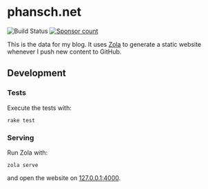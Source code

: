 # phansch.net

![Build Status](https://github.com/phansch/phansch.github.com/workflows/Ruby/badge.svg)
[![Sponsor
count](https://img.shields.io/badge/sponsors-4-brightgreen)](https://phansch.net/thanks)

This is the data for my blog. It uses [Zola] to generate a static website whenever I push new content to GitHub.

## Development

### Tests

Execute the tests with:

    rake test

### Serving

Run Zola with:

    zola serve

and open the website on [127.0.0.1:4000](http://127.0.0.1:1111).

[Zola]: https://www.getzola.org/
